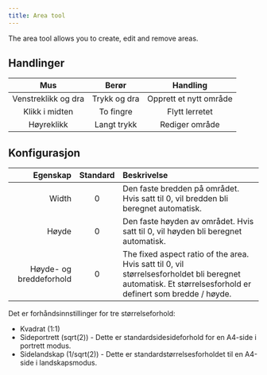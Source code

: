 ```yaml
---
title: Area tool
---
```


The area tool allows you to create, edit and remove areas.

## Handlinger

|         Mus         |     Berør    |        Handling        |
| :-----------------: | :----------: | :--------------------: |
| Venstreklikk og dra | Trykk og dra | Opprett et nytt område |
|    Klikk i midten   |   To fingre  |     Flytt lerretet     |
|      Høyreklikk     |  Langt trykk |     Rediger område     |

## Konfigurasjon

|                Egenskap | Standard | Beskrivelse                                                                                                                                                                                                |
| ----------------------: | :------: | :--------------------------------------------------------------------------------------------------------------------------------------------------------------------------------------------------------- |
|                   Width |     0    | Den faste bredden på området. Hvis satt til 0, vil bredden bli beregnet automatisk.                                                                                        |
|                   Høyde |     0    | Den faste høyden av området. Hvis satt til 0, vil høyden bli beregnet automatisk.                                                                                          |
| Høyde- og breddeforhold |     0    | The fixed aspect ratio of the area. Hvis satt til 0, vil størrelsesforholdet bli beregnet automatisk. Et størrelsesforhold er definert som bredde / høyde. |

Det er forhåndsinnstillinger for tre størrelseforhold:

- Kvadrat (1:1)
- Sideportrett (sqrt(2)) - Dette er standardsidesideforhold for en A4-side i portrett modus.
- Sidelandskap (1/sqrt(2)) - Dette er standardstørrelsesforholdet til en A4-side i landskapsmodus.
